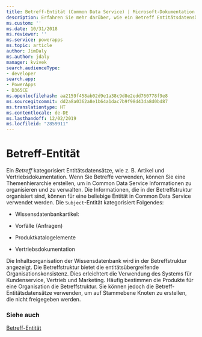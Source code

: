 ```yaml
---
title: Betreff-Entität (Common Data Service) | Microsoft-Dokumentation
description: Erfahren Sie mehr darüber, wie ein Betreff Entitätsdatensätze in Power Apps kategorisiert, wie z. B. Artikel und Vertriebsdokumentation. Wenn Sie Betreffe verwenden, können Sie eine Themenhierarchie erstellen, um Informationen zu organisieren und zu verwalten.
ms.custom: ''
ms.date: 10/31/2018
ms.reviewer: ''
ms.service: powerapps
ms.topic: article
author: JimDaly
ms.author: jdaly
manager: kvivek
search.audienceType:
- developer
search.app:
- PowerApps
- D365CE
ms.openlocfilehash: aa2159f458ab02d9e1a38c9d8e2edd760778f9e8
ms.sourcegitcommit: dd2a8a0362a8e1b64a1dac7b9f98d43da8d0bd87
ms.translationtype: HT
ms.contentlocale: de-DE
ms.lasthandoff: 12/02/2019
ms.locfileid: "2859911"
---
```

# <a name="subject-entity"></a>Betreff-Entität

Ein *Betreff* kategorisiert Entitätsdatensätze, wie z. B. Artikel und Vertriebsdokumentation. Wenn Sie Betreffe verwenden, können Sie eine Themenhierarchie erstellen, um in Common Data Service Informationen zu organisieren und zu verwalten. Die Informationen, die in der Betreffstruktur organisiert sind, können für eine beliebige Entität in Common Data Service verwendet werden. Die `Subject`-Entität kategorisiert Folgendes:  
  
- Wissensdatenbankartikel:  
  
- Vorfälle (Anfragen)  
  
- Produktkatalogelemente  
  
- Vertriebsdokumentation  
  
Die Inhaltsorganisation der Wissensdatenbank wird in der Betreffstruktur angezeigt. Die Betreffstruktur bietet die entitätsübergreifende Organisationskonsistenz. Dies erleichtert die Verwendung des Systems für Kundenservice, Vertrieb und Marketing. Häufig bestimmen die Produkte für eine Organisation die Betreffstruktur. Sie können jedoch die Betreff-Entitätsdatensätze verwenden, um auf Stammebene Knoten zu erstellen, die nicht freigegeben werden.  
  
### <a name="see-also"></a>Siehe auch  
 [Betreff-Entität](reference/entities/subject.md) 
 